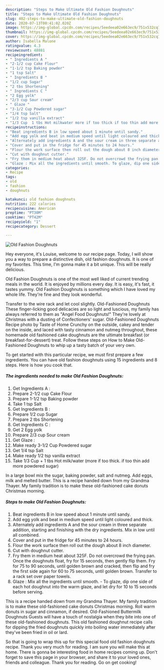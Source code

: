 ```yaml
---
description: "Steps to Make Ultimate Old Fashion Doughnuts"
title: "Steps to Make Ultimate Old Fashion Doughnuts"
slug: 402-steps-to-make-ultimate-old-fashion-doughnuts
date: 2020-07-13T00:41:02.020Z
image: https://img-global.cpcdn.com/recipes/5eedeea02e663ec9/751x532cq70/old-fashion-doughnuts-recipe-main-photo.jpg
thumbnail: https://img-global.cpcdn.com/recipes/5eedeea02e663ec9/751x532cq70/old-fashion-doughnuts-recipe-main-photo.jpg
cover: https://img-global.cpcdn.com/recipes/5eedeea02e663ec9/751x532cq70/old-fashion-doughnuts-recipe-main-photo.jpg
author: Isabella Malone
ratingvalue: 4.3
reviewcount: 48881
recipeingredient:
- " Ingredients A "
- "2-1/2 cup Cake Flour"
- "1-1/2 tsp Baking powder"
- "1 tsp Salt"
- " Ingredients B "
- "1/2 cup Sugar"
- "2 tbs Shortening"
- " Ingredients C "
- "2 Egg yolk"
- "2/3 cup Sour cream"
- " Glaze "
- "3-1/2 Cup Powdered sugar"
- "1/4 tsp Salt"
- "1/2 tsp vanilla extract"
- "1/3 Cup  1 tbs Hot milkwater more if too thick if too thin add more powdered sugar"
recipeinstructions:
- "Beat ingredients B in low speed about 1 minute until sandy."
- "Add egg yolk and beat in medium speed until light coloured and thick."
- "Alternately add ingredients A and the sour cream in three separate addition, starting and finishing with the dry ingredients. Mix in low until all combined."
- "Cover and put in the fridge for 45 minutes to 24 hours."
- "Flour the work surface then roll out the dough about 8 inch diameter."
- "Cut with doughnut cutter."
- "Fry them in medium heat about 325F. Do not overcrowd the frying pan. Once the doughnuts float, fry for 15 seconds, then gently flip them. Fry for 75 to 90 seconds, until golden brown and cracked, then flip and fry the first side again for 60 to 75 seconds, until golden brown. Transfer to a rack set over paper towels."
- "Glaze : Mix all the ingredients until smooth. To glaze, dip one side of each hot doughnut into the warm glaze, and let dry for 10 to 15 seconds before serving."
categories:
- Recipe
tags:
- old
- fashion
- doughnuts

katakunci: old fashion doughnuts 
nutrition: 222 calories
recipecuisine: American
preptime: "PT30M"
cooktime: "PT42M"
recipeyield: "1"
recipecategory: Dessert

---
```



![Old Fashion Doughnuts](https://img-global.cpcdn.com/recipes/5eedeea02e663ec9/751x532cq70/old-fashion-doughnuts-recipe-main-photo.jpg)

Hey everyone, it's Louise, welcome to our recipe page. Today, I will show you a way to prepare a distinctive dish, old fashion doughnuts. It is one of my favorites. This time, I'm gonna make it a bit unique. This will be really delicious.

Old Fashion Doughnuts is one of the most well liked of current trending meals in the world. It is enjoyed by millions every day. It is easy, it's fast, it tastes yummy. Old Fashion Doughnuts is something which I have loved my whole life. They're fine and they look wonderful.

Transfer to the wire rack and let cool slightly. Old-Fashioned Doughnuts These finger-licking good delicacies are so light and luscious, my family has always referred to them as &#34;Angel Food Doughnuts!&#34; They&#39;re lovely at Christmas with a dusting of Confectioners&#39; sugar. Old-Fashioned Doughnuts Recipe photo by Taste of Home Crunchy on the outside, cakey and tender on the inside, and laced with tasty cinnamon and nutmeg throughout, these homemade old fashioned cake doughnuts are the ultimate breakfast (or breakfast-for-dessert) treat. Follow these steps on How to Make Old-Fashioned Doughnuts to whip up a tasty batch of your very own.


To get started with this particular recipe, we must first prepare a few ingredients. You can have old fashion doughnuts using 15 ingredients and 8 steps. Here is how you cook that.

<!--inarticleads1-->

##### The ingredients needed to make Old Fashion Doughnuts:

1. Get  Ingredients A :
1. Prepare 2-1/2 cup Cake Flour
1. Prepare 1-1/2 tsp Baking powder
1. Take 1 tsp Salt
1. Get  Ingredients B :
1. Prepare 1/2 cup Sugar
1. Prepare 2 tbs Shortening
1. Get  Ingredients C :
1. Get 2 Egg yolk
1. Prepare 2/3 cup Sour cream
1. Get  Glaze :
1. Make ready 3-1/2 Cup Powdered sugar
1. Get 1/4 tsp Salt
1. Make ready 1/2 tsp vanilla extract
1. Take 1/3 Cup + 1 tbs Hot milk/water (more if too thick. if too thin add more powdered sugar)


In a large bowl mix the sugar, baking powder, salt and nutmeg. Add eggs, milk and melted butter. This is a recipe handed down from my Grandma Thayer. My family tradition is to make these old-fashioned cake donuts Christmas morning. 

<!--inarticleads2-->

##### Steps to make Old Fashion Doughnuts:

1. Beat ingredients B in low speed about 1 minute until sandy.
1. Add egg yolk and beat in medium speed until light coloured and thick.
1. Alternately add ingredients A and the sour cream in three separate addition, starting and finishing with the dry ingredients. Mix in low until all combined.
1. Cover and put in the fridge for 45 minutes to 24 hours.
1. Flour the work surface then roll out the dough about 8 inch diameter.
1. Cut with doughnut cutter.
1. Fry them in medium heat about 325F. Do not overcrowd the frying pan. Once the doughnuts float, fry for 15 seconds, then gently flip them. Fry for 75 to 90 seconds, until golden brown and cracked, then flip and fry the first side again for 60 to 75 seconds, until golden brown. Transfer to a rack set over paper towels.
1. Glaze : Mix all the ingredients until smooth. - To glaze, dip one side of each hot doughnut into the warm glaze, and let dry for 10 to 15 seconds before serving.


This is a recipe handed down from my Grandma Thayer. My family tradition is to make these old-fashioned cake donuts Christmas morning. Roll warm donuts in sugar and cinnamon, if desired. Old-Fashioned Buttermilk Doughnuts Guests will have a touch of nostalgia when they bite into one of these old-fashioned doughnuts. This old fashioned doughnut recipe calls for dipping the fried doughnuts quickly into boiling water immediately after they&#39;ve been fried in oil or lard. 

So that is going to wrap this up for this special food old fashion doughnuts recipe. Thank you very much for reading. I am sure you will make this at home. There is gonna be interesting food in home recipes coming up. Don't forget to save this page in your browser, and share it to your loved ones, friends and colleague. Thank you for reading. Go on get cooking!
